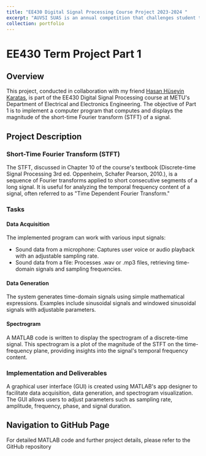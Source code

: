```yaml
---
title: "EE430 Digital Signal Processing Course Project 2023-2024 "
excerpt: "AUVSI SUAS is an annual competition that challenges student teams to design, build, and operate unmanned aerial vehicles (UAVs or drones). The competition typically involves a series of missions that test the capabilities of the teams' autonomous systems. These missions often include tasks such as autonomous flight, target identification, and payload delivery.<br/><img src='/images/dsp.png' width='600' height='450'>"
collection: portfolio
---
```


# EE430 Term Project Part 1

## Overview
This project, conducted in collaboration with my friend [Hasan Hüseyin Karatas](https://www.linkedin.com/in/hasan-huseyin-karatas/), is part of the EE430 Digital Signal Processing course at METU's Department of Electrical and Electronics Engineering. The objective of Part 1 is to implement a computer program that computes and displays the magnitude of the short-time Fourier transform (STFT) of a signal.

## Project Description

### Short-Time Fourier Transform (STFT)
The STFT, discussed in Chapter 10 of the course's textbook (Discrete-time Signal Processing 3rd ed. Oppenheim, Schafer Pearson, 2010.), is a sequence of Fourier transforms applied to short consecutive segments of a long signal. It is useful for analyzing the temporal frequency content of a signal, often referred to as "Time Dependent Fourier Transform."

### Tasks

#### Data Acquisition
The implemented program can work with various input signals:
- Sound data from a microphone: Captures user voice or audio playback with an adjustable sampling rate.
- Sound data from a file: Processes .wav or .mp3 files, retrieving time-domain signals and sampling frequencies.

#### Data Generation
The system generates time-domain signals using simple mathematical expressions. Examples include sinusoidal signals and windowed sinusoidal signals with adjustable parameters.

#### Spectrogram
A MATLAB code is written to display the spectrogram of a discrete-time signal. This spectrogram is a plot of the magnitude of the STFT on the time-frequency plane, providing insights into the signal's temporal frequency content.

### Implementation and Deliverables
A graphical user interface (GUI) is created using MATLAB's app designer to facilitate data acquisition, data generation, and spectrogram visualization. The GUI allows users to adjust parameters such as sampling rate, amplitude, frequency, phase, and signal duration.

## Navigation to GitHub Page
For detailed MATLAB code and further project details, please refer to the GitHub repository

